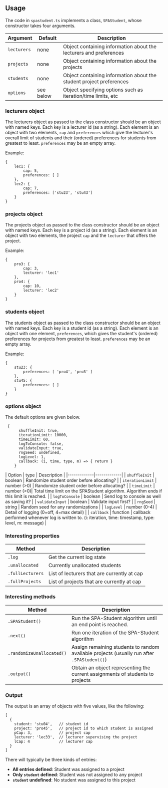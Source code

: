 ## Usage

The code in `spastudent.ts` implements a class, `SPAStudent`, whose constructor takes four arguments.

| Argument    | Default | Description |
|-------------|---------|-------------|
| `lecturers` | none    | Object containing information about the lecturers and preferences |
| `projects`  | none    | Object containing information about the projects |
| `students`  | none    | Object containing information about the student project preferences |
| `options`   | see below | Object specifying options such as iteration/time limits, etc |


### lecturers object

The lecturers object as passed to the class constructor should be an object with named keys. Each key is a lecturer id (as a string). 
Each element is an object with two elements, `cap` and `preferences` which give the lecturer's overall limit of students and 
their (ordered) preferences for students from greatest to least. `preferences` may be an empty array.

Example:

```
{ 
    lec1: { 
        cap: 5, 
        preferences: [ ] 
    },
    lec2: {
        cap: 7,
        preferences: ['stu23', 'stu43']
    }
}
```

### projects object

The projects object as passed to the class constructor should be an object with named keys. Each key is a project id (as a string). 
Each element is an object with two elements, the project `cap` and the `lecturer` that offers the project. 

Example:

```
{ 
    pro3: { 
        cap: 3, 
        lecturer: 'lec1' 
    },
    pro4: {
        cap: 10,
        lecturer: 'lec2'
    }
}
```

### students object

The students object as passed to the class constructor should be an object with named keys. Each key is a student id (as a string). 
Each element is an object with one element, `preferences`, which gives the student's (ordered) preferences for projects from greatest to least. 
`preferences` may be an empty array.

Example:

```
{ 
    stu23: {  
        preferences: [ 'pro4', 'pro3' ] 
    },
    stu45: {
        preferences: [ ]
    }
}
```

### options object

The default options are given below.


```
 {
      shuffleInit: true,
      iterationLimit: 10000,
      timeLimit: 60,
      logToConsole: false,
      validateInput: true,
      rngSeed: undefined,
      logLevel: 1,
      callback: (i, time, type, m) => { return }
    }
```

| Option   | type | Description |
|-------------|-------------|
| `shuffleInit` | boolean | Randomize student order before allocating? |
| `iterationLimit` | number (>0) | Randomize student order before allocating? |
| `timeLimit` | number (>0)| Total time limit on the SPAStudent algorithm. Algorithm ends if this limit is reached.  |
| `logToConsole` | boolean | Send log to console as well as saving it?  |
| `validateInput` | boolean | Validate input first?  |
| `rngSeed` | string | Random seed for any randomizations  |
| `logLevel` | number (0-4) | Detail of logging (0=off, 4=max detail)  |
| `callback` | function  | callback performed whenever log is written to. (i: iteration, time: timestamp, type: level, m: message)  |


### Interesting properties

| Method   | Description |
|----------|-------------|
| `.log` | Get the current log state |
| `.unallocated` | Currently unallocated students |
| `.fullLecturers`   | List of lecturers that are currently at cap  |
| `.fullProjects`   | List of projects that are currently at cap  |


### Interesting methods

| Method   | Description |
|----------|-------------|
| `.SPAStudent()` | Run the SPA-Student algorithm until an end point is reached. |
| `.next()`       | Run one iteration of the SPA-Student algorithm |
| `.randomizeUnallocated()` | Assign remaining students to random available projects (usually run after `.SPAStudent()`) |
| `.output()` | Obtain an object representing the current assignments of students to projects |


### Output

The output is an array of objects with five values, like the following:

```
[
  {
    student: 'stu04',   // student id
    project: 'pro45',   // project id to which student is assigned
    pCap: 3,            // project cap
    lecturer: 'lec33',  // lecturer supervising the project
    lCap: 4             // lecturer cap
  }
]
```

There will typically be three kinds of entries:

* **All entries defined**: Student was assigned to a project
* **Only `student` defined**: Student was not assigned to any project
* **`student` undefined**: No student was assigned to this project


